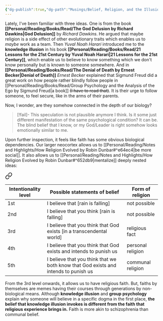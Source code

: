 ```yaml
---
{"dg-publish":true,"dg-path":"Musings/Belief, Religion, and the Illusion of Knowledge.md","permalink":"/musings/belief-religion-and-the-illusion-of-knowledge/","title":"Belief, Religion, and the Illusion of Knowledge","tags":["beliefs","philosophy","society","thoughts","religion"]}
---
```



Lately, I've been familiar with three ideas. One is from the book **[[Personal/Reading/Books/Read/The God Delusion by Richard Dawkins\|God Delusion]]** by *Richard Dawkins*. He argued that maybe religion is a side effect of other evolutionary traits which enables us to *maybe* work as a team. Then *Yuval Noah Harari* introduced me to the **knowledge illusion** in his book **[[Personal/Reading/Books/Read/21 Lessons for the 21st Century by Yuval Noah Harari\|21 Lessons for the 21st Century]]**, which enable us to believe to know something which we don't know personally but is known to someone somewhere. And in **[[Personal/Reading/Books/Read/The Denial of Death by Ernest Becker\|Denial of Death]]** *Ernest Becker* explained that Sigmund Freud did a great work on how people rather blindly follow people in [[Personal/Reading/Books/Read/Group Psychology and the Analysis of the Ego by Sigmund Freud\|a book]] ~~(I have to read that)~~. It is their urge to follow someone, to feel secure, like in the arms of their parents.

Now, I wonder, are they somehow connected in the depth of our biology?

> [!fail]- This speculation is not plausible anymore I think.
> Is it some just different manifestation of the same psychological condition? It can be. The blind belief that I know, or my God/Leader is right somehow looks emotionally similar to me.

Upon further inspection, it feels like faith has some obvious biological dependencies. Our larger neocortex allows us to [[Personal/Reading/Notes and Highlights/How Religion Evolved by Robin Dunbar#^e64ec4\|be more social]]. It also allows us to [[Personal/Reading/Notes and Highlights/How Religion Evolved by Robin Dunbar#^652db9\|mentalize]] deeply nested ideas:


<div class="transclusion internal-embed is-loaded"><a class="markdown-embed-link" href="/reading/notes-and-highlights/how-religion-evolved-by-robin-dunbar/#8085ec" aria-label="Open link"><svg xmlns="http://www.w3.org/2000/svg" width="24" height="24" viewBox="0 0 24 24" fill="none" stroke="currentColor" stroke-width="2" stroke-linecap="round" stroke-linejoin="round" class="svg-icon lucide-link"><path d="M10 13a5 5 0 0 0 7.54.54l3-3a5 5 0 0 0-7.07-7.07l-1.72 1.71"></path><path d="M14 11a5 5 0 0 0-7.54-.54l-3 3a5 5 0 0 0 7.07 7.07l1.71-1.71"></path></svg></a><div class="markdown-embed">



| Intentionality level | Possible statements of belief | Form of religion |
| --- | --- | --- |
| 1st | I believe that [rain is falling]| not possible |
| 2nd | I believe that you think [rain is falling] | not possible |
| 3rd | I believe that you think that God exists [in a transcendental world] | religious fact |
| 4th | I believe that you think that God exists and intends to punish us | personal religion |
| 5th | I believe that you think that we both know that God exists and intends to punish us | communal religion |

</div></div>


From the 3rd level onwards, it allows us to have religious faith. But, faiths by themselves are memes having their courses through generations by non-biological means. Although **knowledge illusion** and **group psychology** explain why someone will believe in a specific dogma in the first place, **the belief that knowledge illusion invokes is different from the faith that religious experience brings in.** Faith is more akin to schizophrenia than communal belief.